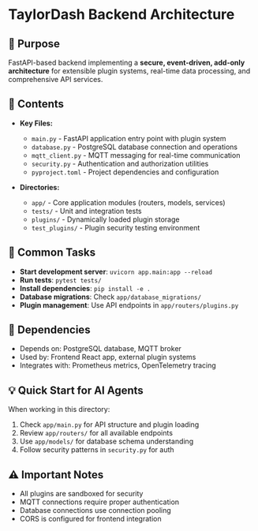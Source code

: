 # TaylorDash Backend Architecture

## 🎯 Purpose
FastAPI-based backend implementing a **secure, event-driven, add-only architecture** for extensible plugin systems, real-time data processing, and comprehensive API services.

## 📁 Contents
- **Key Files:**
  - `main.py` - FastAPI application entry point with plugin system
  - `database.py` - PostgreSQL database connection and operations
  - `mqtt_client.py` - MQTT messaging for real-time communication
  - `security.py` - Authentication and authorization utilities
  - `pyproject.toml` - Project dependencies and configuration

- **Directories:**
  - `app/` - Core application modules (routers, models, services)
  - `tests/` - Unit and integration tests
  - `plugins/` - Dynamically loaded plugin storage
  - `test_plugins/` - Plugin security testing environment

## 🔧 Common Tasks
- **Start development server**: `uvicorn app.main:app --reload`
- **Run tests**: `pytest tests/`
- **Install dependencies**: `pip install -e .`
- **Database migrations**: Check `app/database_migrations/`
- **Plugin management**: Use API endpoints in `app/routers/plugins.py`

## 🔗 Dependencies
- Depends on: PostgreSQL database, MQTT broker
- Used by: Frontend React app, external plugin systems
- Integrates with: Prometheus metrics, OpenTelemetry tracing

## 💡 Quick Start for AI Agents
When working in this directory:
1. Check `app/main.py` for API structure and plugin loading
2. Review `app/routers/` for all available endpoints
3. Use `app/models/` for database schema understanding
4. Follow security patterns in `security.py` for auth

## ⚠️ Important Notes
- All plugins are sandboxed for security
- MQTT connections require proper authentication
- Database connections use connection pooling
- CORS is configured for frontend integration
